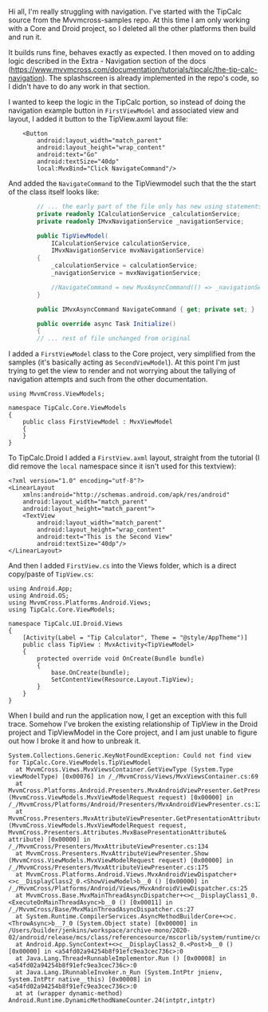 Hi all, I'm really struggling with navigation. I've started with the TipCalc source from the Mvvmcross-samples repo. At this time I am only working with a Core and Droid project, so I deleted all the other platforms then build and run it.

It builds runs fine, behaves exactly as expected. I then moved on to adding logic described in the Extra - Navigation section of the docs (https://www.mvvmcross.com/documentation/tutorials/tipcalc/the-tip-calc-navigation). The splashscreen is already implemented in the repo's code, so I didn't have to do any work in that section. 

I wanted to keep the logic in the TipCalc portion, so instead of doing the navigation example button in `FirstViewModel` and associated view and layout, I added it button to the TipView.axml layout file:

```
    <Button
    	android:layout_width="match_parent"
    	android:layout_height="wrap_content"
    	android:text="Go"
    	android:textSize="40dp"
    	local:MvxBind="Click NavigateCommand"/>
```

And added the `NavigateCommand` to the TipViewmodel such that the the start of the class itself looks like:

```csharp
		// ... the early part of the file only has new using statements for nav service and commands
        private readonly ICalculationService _calculationService;
        private readonly IMvxNavigationService _navigationService;

        public TipViewModel(
            ICalculationService calculationService,
            IMvxNavigationService mvxNavigationService)
        {
            _calculationService = calculationService;
            _navigationService = mvxNavigationService;

            //NavigateCommand = new MvxAsyncCommand(() => _navigationService.Navigate<SecondViewModel>());
        }

        public IMvxAsyncCommand NavigateCommand { get; private set; }

        public override async Task Initialize()
        {
        // ... rest of file unchanged from original
```

I added a `FirstViewModel` class to the Core project, very simplified from the samples (it's basically acting as `SecondViewModel`). At this point I'm just trying to get the view to render and not worrying about the tallying of navigation attempts and such from the other documentation. 

```
using MvvmCross.ViewModels;

namespace TipCalc.Core.ViewModels
{
    public class FirstViewModel : MvxViewModel
    {
    }
}
```

To TipCalc.Droid I added a `FirstView.axml` layout, straight from the tutorial (I did remove the `local` namespace since it isn't used for this textview):

```
<?xml version="1.0" encoding="utf-8"?>
<LinearLayout
	xmlns:android="http://schemas.android.com/apk/res/android"
	android:layout_width="match_parent"
	android:layout_height="match_parent">
	<TextView
		android:layout_width="match_parent"
		android:layout_height="wrap_content"
		android:text="This is the Second View"
		android:textSize="40dp"/>
</LinearLayout>
```

And then I added `FirstView.cs` into the Views folder, which is a direct copy/paste of `TipView.cs`:

```
using Android.App;
using Android.OS;
using MvvmCross.Platforms.Android.Views;
using TipCalc.Core.ViewModels;

namespace TipCalc.UI.Droid.Views
{
    [Activity(Label = "Tip Calculator", Theme = "@style/AppTheme")]
    public class TipView : MvxActivity<TipViewModel>
    {
        protected override void OnCreate(Bundle bundle)
        {
            base.OnCreate(bundle);
            SetContentView(Resource.Layout.TipView);
        }
    }
}
```

When I build and run the application now, I get an exception with this full trace. Somehow I've broken the existing relationship of TipView in the Droid project and TipViewModel in the Core project, and I am just unable to figure out how I broke it and how to unbreak it. 

```
System.Collections.Generic.KeyNotFoundException: Could not find view for TipCalc.Core.ViewModels.TipViewModel
  at MvvmCross.Views.MvxViewsContainer.GetViewType (System.Type viewModelType) [0x00076] in /_/MvvmCross/Views/MvxViewsContainer.cs:69
  at MvvmCross.Platforms.Android.Presenters.MvxAndroidViewPresenter.GetPresentationAttribute (MvvmCross.ViewModels.MvxViewModelRequest request) [0x00000] in /_/MvvmCross/Platforms/Android/Presenters/MvxAndroidViewPresenter.cs:124
  at MvvmCross.Presenters.MvxAttributeViewPresenter.GetPresentationAttributeAction (MvvmCross.ViewModels.MvxViewModelRequest request, MvvmCross.Presenters.Attributes.MvxBasePresentationAttribute& attribute) [0x00000] in /_/MvvmCross/Presenters/MvxAttributeViewPresenter.cs:134
  at MvvmCross.Presenters.MvxAttributeViewPresenter.Show (MvvmCross.ViewModels.MvxViewModelRequest request) [0x00000] in /_/MvvmCross/Presenters/MvxAttributeViewPresenter.cs:175
  at MvvmCross.Platforms.Android.Views.MvxAndroidViewDispatcher+<>c__DisplayClass2_0.<ShowViewModel>b__0 () [0x00000] in /_/MvvmCross/Platforms/Android/Views/MvxAndroidViewDispatcher.cs:25
  at MvvmCross.Base.MvxMainThreadAsyncDispatcher+<>c__DisplayClass1_0.<ExecuteOnMainThreadAsync>b__0 () [0x00011] in /_/MvvmCross/Base/MvxMainThreadAsyncDispatcher.cs:27
  at System.Runtime.CompilerServices.AsyncMethodBuilderCore+<>c.<ThrowAsync>b__7_0 (System.Object state) [0x00000] in /Users/builder/jenkins/workspace/archive-mono/2020-02/android/release/mcs/class/referencesource/mscorlib/system/runtime/compilerservices/AsyncMethodBuilder.cs:1021
  at Android.App.SyncContext+<>c__DisplayClass2_0.<Post>b__0 () [0x00000] in <a54fd02a94254b8f91efc9ea3cec736c>:0
  at Java.Lang.Thread+RunnableImplementor.Run () [0x00008] in <a54fd02a94254b8f91efc9ea3cec736c>:0
  at Java.Lang.IRunnableInvoker.n_Run (System.IntPtr jnienv, System.IntPtr native__this) [0x00008] in <a54fd02a94254b8f91efc9ea3cec736c>:0
  at at (wrapper dynamic-method) Android.Runtime.DynamicMethodNameCounter.24(intptr,intptr)
```